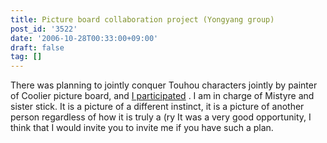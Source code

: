 ```yaml
---
title: Picture board collaboration project (Yongyang group)
post_id: '3522'
date: '2006-10-28T00:33:00+09:00'
draft: false
tag: []
---
```


There was planning to jointly conquer Touhou characters jointly by painter of Coolier picture board, and [I participated](http://merupo.orz.hm/coolier_5/coolier_web_browser.php?page_no=251) . I am in charge of Mistyre and sister stick. It is a picture of a different instinct, it is a picture of another person regardless of how it is truly a (ry It was a very good opportunity, I think that I would invite you to invite me if you have such a plan.